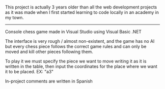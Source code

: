 This project is actually 3 years older than all the web development projects as it was made when I first started learning to code locally in an academy in my town.

---------------------------------------------------------------------------------------------------------------------------------------

Console chess game made in Visual Studio using Visual Basic .NET

The interface is very rough /  almost non-existent, and the game has no AI but every chess piece follows the correct game rules and can only be moved and kill other pieces following them.

To play it we must specify the piece we want to move writing it as it is written in the table, then input the coordinates for the place where we want it to be placed. EX: "a3"

In-project comments are written in Spanish 
